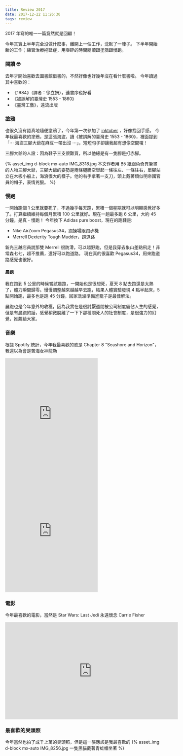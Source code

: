 ```yaml
---
title: Review 2017
date: 2017-12-22 11:26:30
tags: review
---
```


2017 年寫的唯一一篇竟然就是回顧！

<!--more-->

今年其實上半年完全沒做什麼事，離開上一個工作，沈默了一陣子。
下半年開始新的工作；練習治療拖延症，用零碎的時間閱讀跟塗鴉跟慢跑。

### 閱讀 🤓

去年才開始喜歡去圖書館借書的，不然好像也好幾年沒在看什麼書啦。
今年讀過其中喜歡的：

- 《1984》（譯者：徐立妍），連書序也好看
- 《被誤解的臺灣史 1553 - 1860》
- 《臺灣工藝》，遠流出版

### 塗鴉

也很久沒有認真地隨便塗鴉了，今年第一次參加了 [inktober](http://mrjakeparker.com/inktober) ，好像找回手感。
今年我最喜歡的塗鴉，是這張海盜，讀《被誤解的臺灣史 1553 - 1860》，裡面提到「⋯ 海盜三腳大爺在麻豆一帶出沒 ⋯」，短短句子卻讓我超有想像空間嗄！

三腳大爺的人設：因為鞋子三支很難買，所以他總是有一隻腳是打赤腳。

{% asset_img d-block mx-auto IMG_8318.jpg 本文作者用 B5 紙跟色奇異筆畫的人物三腳大爺，三腳大爺的姿勢是兩條腿騰空舉起一條往左、一條往右，單腳站立在木板小船上，海浪很大的樣子。他的右手拿著一支刀，頭上戴著類似明帝國官員的帽子，表情兇狠。 %}

### 慢跑

一開始跑個 1 公里就要死了，不過幾乎每天跑，累積一個星期就可以明顯感覺好多了。打算繼續維持每個月累積 100 公里就好。現在一趟最多跑 6 公里，大約 45 分鐘，是真・慢跑！
今年換下 Adidas pure boost，現在的跑鞋是:

- Nike AirZoom Pegasus34，跑操場跟跑步機
- Merrell Dexterity Tough Mudder，跑道路

新光三越店員說那雙 Merrell 很防滑，可以越野跑，但是我穿去象山差點飛走！非常森七七，超不推薦，還好可以跑道路。
現在真的很喜歡 Pegasus34，用來跑道路感覺也很好。

#### 晨跑

我在跑到 5 公里的時候嘗試晨跑，一開始也是很想死，夏天 8 點去跑還是太熱了，體力瞬間歸零。慢慢調整越來越越早去跑，結果人體實驗發現 4 點半起床，5 點開始跑，最多也是跑 45 分鐘，回家洗澡準備進籠子是最佳解法。

晨跑也是今年意外的收穫，因為我實在是很討厭週間被公司制度霸佔人生的感覺，但是有晨跑的話，感覺稍微脫離了一下下那種悶死人的社會制度，是很強力的幻覺，推薦給大家。

### 音樂

根據 Spotify 統計，今年我最喜歡的歌是 Chapter 8 "Seashore and Horizon"，我還以為會是苦海女神龍勒

<div class="text-center">

  <iframe src="https://open.spotify.com/embed/track/3b3FH3QTg4CBcucfZ4oQsR" width="300" height="380" frameborder="0" allowtransparency="true"></iframe>
  <iframe src="https://open.spotify.com/embed/track/4ZfgwiNxSFIS8OeFmQBBLN" width="300" height="380" frameborder="0" allowtransparency="true"></iframe>
</div>

### 電影

今年最喜歡的電影，當然是 Star Wars: Last Jedi
永遠懷念 Carrie Fisher

<div class="text-center">
<iframe class="mb-5" width="560" height="315" src="https://www.youtube.com/embed/ZTLAx3VDX7g" frameborder="0" gesture="media" allow="encrypted-media" allowfullscreen></iframe>
</div>

### 最喜歡的臭頭照

今年當然也拍了成千上萬的臭頭照，但是這一張應該是我最喜歡的
{% asset_img  d-block mx-auto IMG_8256.jpg 一隻黑貓戴著青蛙帽坐著 %}
